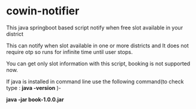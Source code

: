 # cowin-notifier
This java springboot based script notify when free slot available in your district 

This can notify when slot available in one or more districts and It does not require otp so runs for infinite time until user stops.

You can get only slot information with this script, booking is not supported now.


If java is installed in command line use the following command(to check type : **java -version** )-

**java -jar book-1.0.0.jar**
